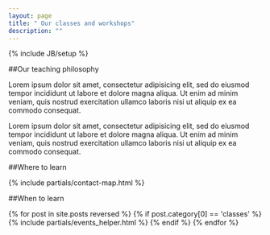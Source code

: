 ```yaml
---
layout: page
title: " Our classes and workshops"
description: ""
---
```

{% include JB/setup %}

##Our teaching philosophy

Lorem ipsum dolor sit amet, consectetur adipisicing elit, sed do eiusmod tempor incididunt ut labore et dolore magna aliqua. Ut enim ad minim veniam, quis nostrud exercitation ullamco laboris nisi ut aliquip ex ea commodo consequat. 


Lorem ipsum dolor sit amet, consectetur adipisicing elit, sed do eiusmod tempor incididunt ut labore et dolore magna aliqua. Ut enim ad minim veniam, quis nostrud exercitation ullamco laboris nisi ut aliquip ex ea commodo consequat. 

##Where to learn

{% include partials/contact-map.html %}

<section markdown="1">

##When to learn

  <div class="section featured" id="classes" >
    {% for post in site.posts reversed  %}
      {% if post.category[0] == 'classes' %}
        {% include partials/events_helper.html %}
      {% endif %}
    {% endfor %}
  </div>
</section>

